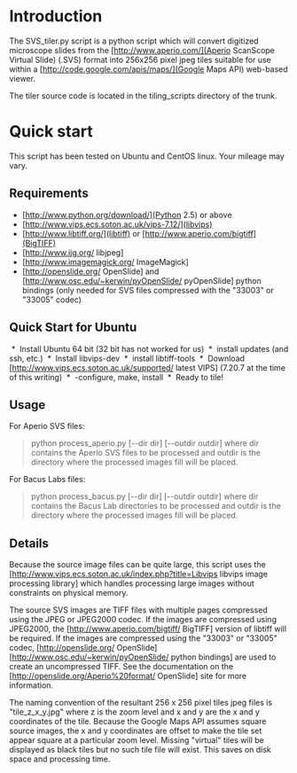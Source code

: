 Introduction
============

The SVS_tiler.py script is a python script which will convert digitized microscope slides from the [http://www.aperio.com/](Aperio ScanScope Virtual Slide) (.SVS) format into 256x256 pixel jpeg tiles suitable for use within a [http://code.google.com/apis/maps/](Google Maps API) web-based viewer. 

The tiler source code is located in the tiling_scripts directory of the trunk.

Quick start
===========

This script has been tested on Ubuntu and CentOS linux. Your mileage may vary.

Requirements
------------

  * [http://www.python.org/download/](Python 2.5) or above
  * [http://www.vips.ecs.soton.ac.uk/vips-7.12/](libvips)
  * [http://www.libtiff.org/](libtiff) or [http://www.aperio.com/bigtiff](BigTIFF)
  * [http://www.ijg.org/ libjpeg]
  * [http://www.imagemagick.org/ ImageMagick]
  * [http://openslide.org/ OpenSlide] and [http://www.osc.edu/~kerwin/pyOpenSlide/ pyOpenSlide] python bindings (only needed for SVS files compressed with the "33003" or "33005" codec)

Quick Start for Ubuntu
----------------------

﻿  * ﻿  Install Ubuntu 64 bit (32 bit has not worked for us)
﻿  * ﻿  install updates (and ssh, etc.)
﻿  * ﻿  Install libvips-dev
﻿  * ﻿  install libtiff-tools
﻿  * ﻿  Download [http://www.vips.ecs.soton.ac.uk/supported/ latest VIPS] (7.20.7 at the time of this writing)
﻿  * ﻿  -configure, make, install
﻿  * ﻿  Ready to tile!



Usage
-----

For Aperio SVS files:
  > python process_aperio.py [--dir dir] [--outdir outdir] 
where dir contains the Aperio SVS files to be processed and outdir is the directory where the processed images fill will be placed.


For Bacus Labs files:
  > python process_bacus.py [--dir dir] [--outdir outdir] 
 where dir contains the Bacus Lab directories to be processed and outdir is the directory where the processed images fill will be placed.

Details
-------

Because the source image files can be quite large, this script uses the [http://www.vips.ecs.soton.ac.uk/index.php?title=Libvips libvips image processing library] which handles processing large images without constraints on physical memory. 

The source SVS images are TIFF files with multiple pages compressed using the JPEG or  JPEG2000 codec. If the images are compressed using JPEG2000, the [http://www.aperio.com/bigtiff/ BigTIFF] version of libtiff will be required. If the images are compressed using the "33003" or "33005" codec, [http://openslide.org/ OpenSlide] [http://www.osc.edu/~kerwin/pyOpenSlide/ python bindings] are used to create an uncompressed TIFF. See the documentation on the [http://openslide.org/Aperio%20format/ OpenSlide] site for more information.

The naming convention of the resultant 256 x 256 pixel tiles jpeg files is "tile_z_x_y.jpg" where z is the zoom level and x and y are the x and y coordinates of the tile. Because the Google Maps API assumes square source images, the x and y coordinates are offset to make the tile set appear square at a particular zoom level. Missing "virtual" tiles will be displayed as black tiles but no such tile file will exist. This saves on disk space and processing time.
